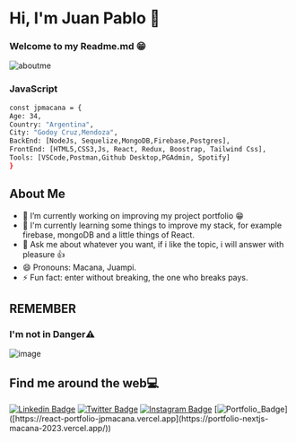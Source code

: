 # Hi, I'm Juan Pablo 👋

### Welcome to my Readme.md 😁

![aboutme](https://user-images.githubusercontent.com/82981434/192354877-6dada281-0281-4738-ba73-df5d99365d14.jpg)


### JavaScript

```bash
const jpmacana = {
Age: 34,
Country: "Argentina",
City: "Godoy Cruz,Mendoza",
BackEnd: [NodeJs, Sequelize,MongoDB,Firebase,Postgres],
FrontEnd: [HTML5,CSS3,Js, React, Redux, Boostrap, Tailwind Css],
Tools: [VSCode,Postman,Github Desktop,PGAdmin, Spotify]
}
```


## About Me

- 🔭 I’m currently working on improving my project portfolio 😁
- 🌱 I'm currently learning some things to improve my stack, for example firebase, mongoDB and a little things of React.
- 💬 Ask me about whatever you want, if i like the topic, i will answer with pleasure 👍
- 😄 Pronouns: Macana, Juampi.
- ⚡ Fun fact: enter without breaking, the one who breaks pays. 


## REMEMBER


### I'm not in Danger⚠️

![image](https://tenor.com/es/ver/im-the-one-who-knocks-walter-white-bryan-cranston-breaking-bad-gif-9579329.gif)



## Find me around the web💻

[![Linkedin Badge](https://img.shields.io/badge/-jpsenatra-blue?style=flat-square&logo=Linkedin&logoColor=white&link=https://www.linkedin.com/in/jpsenatra/)](https://www.linkedin.com/in/jpsenatra/) 
[![Twitter Badge](https://img.shields.io/badge/-@jpsenatra-1ca0f1?style=flat-square&labelColor=1ca0f1&logo=twitter&logoColor=white&link=https://twitter.com/jpsenatra)](https://twitter.com/jpsenatra)
[![Instagram Badge](https://img.shields.io/badge/-@jpmacana-D7008A?style=flat-square&labelColor=D7008A&logo=Instagram&logoColor=white&link=https://www.instagram.com/jpmacana/)](https://www.instagram.com/jpmacana/)
[![Portfolio_Badge](https://img.shields.io/badge/-portfolio-success?style=flat-square&logoColor=white&link=[https://react-portfolio-jpmacana.vercel.app](https://portfolio-nextjs-macana-2023.vercel.app/)/)]([https://react-portfolio-jpmacana.vercel.app](https://portfolio-nextjs-macana-2023.vercel.app/))






<!--
**jpmacana/jpmacana** is a ✨ _special_ ✨ repository because its `README.md` (this file) appears on your GitHub profile.

Here are some ideas to get you started:

- 🔭 I’m currently working on ...
- 🌱 I’m currently learning ...
- 👯 I’m looking to collaborate on ...
- 🤔 I’m looking for help with ...
- 💬 Ask me about ...
- 📫 How to reach me: ...
- 😄 Pronouns: ...
- ⚡ Fun fact: ...
-->

